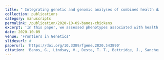 ```yaml
---
title: " Integrating genetic and genomic analyses of combined health data across ecotypes to improve disease resistance in indigenous African chickens. "
collection: publications
category: manuscripts
permalink: /publication/2020-10-09-banos-chickens
excerpt: 'In this paper, we assessed phenotypes associated with health and productivity across native chicken ecotypes, to determine whether increased sample size across ecotypes outweighed increased genetic variation to detect putative canidate genes and variants associated with traits and genomic prediction of traits.'
date: 2020-10-09
venue: 'Frontiers in Genetics'
slidesurl: #
paperurl: 'https://doi.org/10.3389/fgene.2020.543890'
citation: 'Banos, G., Lindsay, V., Desta, T. T., Bettridge, J., Sanchez-Molano, E., Vallejo-Trujillo, A., Matika, O., Dessie, T., Wigley, P., Christley, R. M., Kaiser, P., Hanotte, O. & Psifidi, A. (2020). Integrating genetic and genomic analyses of combined health data across ecotypes to improve disease resistance in indigenous African chickens. <i>Frontiers in Genetics</i>. 1169.'
---
```

